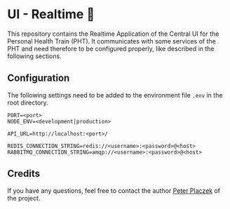 # UI - Realtime 👻
This repository contains the Realtime Application of the Central UI for the Personal Health Train (PHT).
It communicates with some services of the PHT and need therefore to be configured properly, like described
in the following sections.

## Configuration
The following settings need to be added to the environment file `.env` in the root directory.
```
PORT=<port>
NODE_ENV=<development|production>

API_URL=http://localhost:<port>/

REDIS_CONNECTION_STRING=redis://<username>:<password>@<host>
RABBITMQ_CONNECTION_STRING=amqp://<username>:<password>@<host>

```

## Credits
If you have any questions, feel free to contact the author [Peter Placzek](https://github.com/Tada5hi) of the project.
